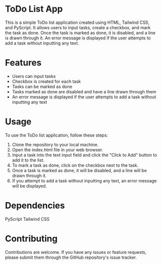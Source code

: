 # ToDo List App
This is a simple ToDo list application created using HTML, Tailwind CSS, and PyScript. It allows users to input tasks, create a checkbox, and mark the task as done. Once the task is marked as done, it is disabled, and a line is drawn through it. An error message is displayed if the user attempts to add a task without inputting any text.

# Features
- Users can input tasks
- Checkbox is created for each task
- Tasks can be marked as done
- Tasks marked as done are disabled and have a line drawn through them
- An error message is displayed if the user attempts to add a task without inputting any text

# Usage
To use the ToDo list application, follow these steps:
1) Clone the repository to your local machine.
2) Open the index.html file in your web browser.
3) Input a task into the text input field and click the "Click to Add" button to add it to the list.
4) To mark a task as done, click on the checkbox next to the task.
5) Once a task is marked as done, it will be disabled, and a line will be drawn through it.
6) If you attempt to add a task without inputting any text, an error message will be displayed.

# Dependencies
PyScript
Tailwind CSS

# Contributing
Contributions are welcome. If you have any issues or feature requests, please submit them through the GitHub repository's issue tracker.
